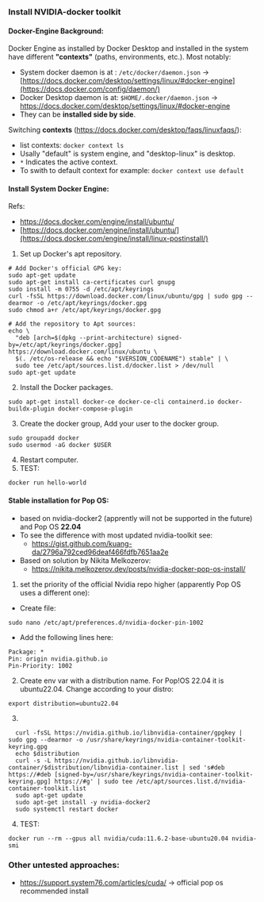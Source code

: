 ### Install NVIDIA-docker toolkit

#### Docker-Engine Background:
Docker Engine as installed by Docker Desktop and installed in the system have different **"contexts"** (paths, environments, etc.). Most notably:
- System docker daemon is at : ```/etc/docker/daemon.json``` -> [https://docs.docker.com/desktop/settings/linux/#docker-engine](https://docs.docker.com/config/daemon/)
- Docker Desktop daemon is at: ```$HOME/.docker/daemon.json``` -> https://docs.docker.com/desktop/settings/linux/#docker-engine
- They can be **installed side by side**.
  
Switching **contexts** (https://docs.docker.com/desktop/faqs/linuxfaqs/):
- list contexts: ```docker context ls```
- Usally "default" is system engine, and "desktop-linux" is desktop.
- ```*``` Indicates the active context.
- To swith to default context for example: ```docker context use default```

#### Install System Docker Engine:
Refs:
  - https://docs.docker.com/engine/install/ubuntu/
  - [https://docs.docker.com/engine/install/ubuntu/](https://docs.docker.com/engine/install/linux-postinstall/)
1. Set up Docker's apt repository.
```
# Add Docker's official GPG key:
sudo apt-get update
sudo apt-get install ca-certificates curl gnupg
sudo install -m 0755 -d /etc/apt/keyrings
curl -fsSL https://download.docker.com/linux/ubuntu/gpg | sudo gpg --dearmor -o /etc/apt/keyrings/docker.gpg
sudo chmod a+r /etc/apt/keyrings/docker.gpg

# Add the repository to Apt sources:
echo \
  "deb [arch=$(dpkg --print-architecture) signed-by=/etc/apt/keyrings/docker.gpg] https://download.docker.com/linux/ubuntu \
  $(. /etc/os-release && echo "$VERSION_CODENAME") stable" | \
  sudo tee /etc/apt/sources.list.d/docker.list > /dev/null
sudo apt-get update
```
2. Install the Docker packages.
```
sudo apt-get install docker-ce docker-ce-cli containerd.io docker-buildx-plugin docker-compose-plugin
```
3. Create the docker group, Add your user to the docker group.
```
sudo groupadd docker
sudo usermod -aG docker $USER
```
4. Restart computer.
5. TEST:
```
docker run hello-world
```


#### Stable installation for Pop OS:
  - based on nvidia-docker2 (apprently will not be supported in the future) and Pop OS **22.04**
  - To see the difference with most updated nvidia-toolkit see:
    * https://gist.github.com/kuang-da/2796a792ced96deaf466fdfb7651aa2e
  - Based on solution by Nikita Melkozerov:
    * https://nikita.melkozerov.dev/posts/nvidia-docker-pop-os-install/
    

1. set the priority of the official Nvidia repo higher (apparently Pop OS uses a different one):
  - Create file:
  ```
  sudo nano /etc/apt/preferences.d/nvidia-docker-pin-1002
  ```
  - Add the following lines here:
  ```
  Package: *
  Pin: origin nvidia.github.io
  Pin-Priority: 1002
  ```
2. Create env var with a distribution name. For Pop!OS 22.04 it is ubuntu22.04. Change according to your distro:

```
export distribution=ubuntu22.04
```

3. 
```
  curl -fsSL https://nvidia.github.io/libnvidia-container/gpgkey | sudo gpg --dearmor -o /usr/share/keyrings/nvidia-container-toolkit-keyring.gpg
  echo $distribution
  curl -s -L https://nvidia.github.io/libnvidia-container/$distribution/libnvidia-container.list | sed 's#deb https://#deb [signed-by=/usr/share/keyrings/nvidia-container-toolkit-keyring.gpg] https://#g' | sudo tee /etc/apt/sources.list.d/nvidia-container-toolkit.list
  sudo apt-get update
  sudo apt-get install -y nvidia-docker2
  sudo systemctl restart docker
```

4. TEST:
```
docker run --rm --gpus all nvidia/cuda:11.6.2-base-ubuntu20.04 nvidia-smi
```
### Other untested approaches:
- https://support.system76.com/articles/cuda/ -> official pop os recommended install
